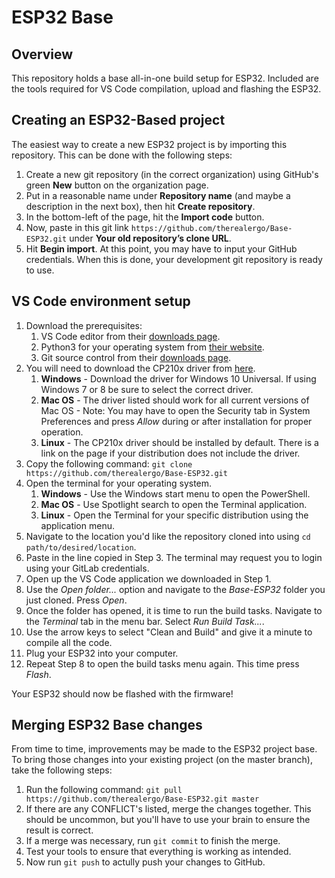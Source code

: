 # ESP32 Base <!-- From ESP32-Base, CHANGE for an actual project README -->

## Overview <!-- From ESP32-Base, CHANGE for an actual project README -->

This repository holds a base all-in-one build setup for ESP32. Included are the tools required for VS Code compilation, upload and flashing the ESP32.

## Creating an ESP32-Based project <!-- From ESP32-Base, REMOVE for an actual project README -->

The easiest way to create a new ESP32 project is by importing this repository. This can be done with the following steps:
1. Create a new git repository (in the correct organization) using GitHub's green **New**  button on the organization page.
2. Put in a reasonable name under **Repository name** (and maybe a description in the next box), then hit **Create repository**.
3. In the bottom-left of the page, hit the **Import code** button.
4. Now, paste in this git link ```https://github.com/therealergo/Base-ESP32.git``` under **Your old repository’s clone URL**.
5. Hit **Begin import**. At this point, you may have to input your GitHub credentials. When this is done, your development git repository is ready to use.

## VS Code environment setup <!-- From ESP32-Base, DONT CHANGE for an actual project README -->

1. Download the prerequisites:
    1. VS Code editor from their [downloads page](https://code.visualstudio.com/download).
    2. Python3 for your operating system from [their website](https://realpython.com/installing-python/).
    3. Git source control from their [downloads page](https://git-scm.com/book/en/v2/Getting-Started-Installing-Git).
2. You will need to download the CP210x driver from [here](https://www.silabs.com/products/development-tools/software/usb-to-uart-bridge-vcp-drivers).
    1. **Windows** - Download the driver for Windows 10 Universal. If using Windows 7 or 8 be sure to select the correct driver.
    2. **Mac OS** - The driver listed should work for all current versions of Mac OS - Note: You may have to open the Security tab in System Preferences and press *Allow* during or after installation for proper operation.
    3. **Linux** - The CP210x driver should be installed by default. There is a link on the page if your distribution does not include the driver.
3. Copy the following command: ```git clone https://github.com/therealergo/Base-ESP32.git```
4. Open the terminal for your operating system.
    1. **Windows** - Use the Windows start menu to open the PowerShell.
    2. **Mac OS** - Use Spotlight search to open the Terminal application.
    3. **Linux** - Open the Terminal for your specific distribution using the application menu.
5. Navigate to the location you'd like the repository cloned into using ```cd path/to/desired/location```.
6. Paste in the line copied in Step 3. The terminal may request you to login using your GitLab credentials. 
7. Open up the VS Code application we downloaded in Step 1.
8. Use the *Open folder...* option and navigate to the *Base-ESP32* folder you just cloned. Press *Open*.
9. Once the folder has opened, it is time to run the build tasks. Navigate to the *Terminal* tab in the menu bar. Select *Run Build Task...*.
10. Use the arrow keys to select "Clean and Build" and give it a minute to compile all the code.
11. Plug your ESP32 into your computer. 
12. Repeat Step 8 to open the build tasks menu again. This time press *Flash*.

Your ESP32 should now be flashed with the firmware!

## Merging ESP32 Base changes <!-- From ESP32-Base, DONT CHANGE for an actual project README -->

From time to time, improvements may be made to the ESP32 project base. To bring those changes into your existing project (on the master branch), take the following steps:
1. Run the following command: ```git pull https://github.com/therealergo/Base-ESP32.git master```
2. If there are any CONFLICT's listed, merge the changes together. This should be uncommon, but you'll have to use your brain to ensure the result is correct.
3. If a merge was necessary, run ```git commit``` to finish the merge.
4. Test your tools to ensure that everything is working as intended.
5. Now run ```git push``` to actully push your changes to GitHub.
